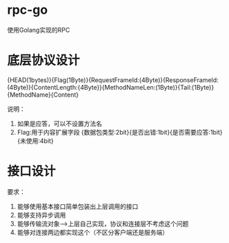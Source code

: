 # rpc-go
使用Golang实现的RPC

# 底层协议设计
{HEAD(1bytes)}{Flag(1Byte)}{RequestFrameId:(4Byte)}{ResponseFrameId:(4Byte)}{ContentLength:{4Byte}}{MethodNameLen:(1Byte)}{Tail:(1Byte)}{MethodName}{Content}

说明：
1. 如果是应答，可以不设置方法名
2. Flag:用于内容扩展字段 {数据包类型:2bit}{是否出错:1bit}{是否需要应答:1bit}{未使用:4bit}

# 接口设计
要求：
1. 能够使用基本接口简单包装出上层调用的接口
2. 能够支持异步调用
3. 能够传输流对象-->上层自己实现，协议和连接层不考虑这个问题
4. 能够对连接两边都实现这个（不区分客户端还是服务端）
